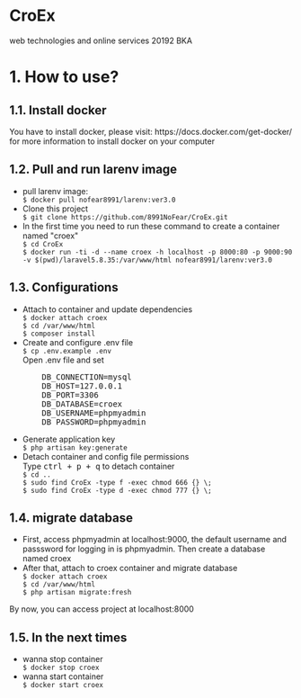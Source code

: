 # CroEx
web technologies and online services 20192 BKA
<h1>1. How to use?</h1>

<h2>1.1. Install docker</h2>
<p>You have to install docker, please visit: https://docs.docker.com/get-docker/ for more information to install docker on your computer</p>

<h2>1.2. Pull and run larenv image</h2>
<ul>
<li>pull larenv image:</li>
    <code>$ docker pull nofear8991/larenv:ver3.0</code>
<li>Clone this project</li>
    <code>$ git clone https://github.com/8991NoFear/CroEx.git</code>
<li>In the first time you need to run these command to create a container named "croex"</li>
    <code>$ cd CroEx</code>
    <br />
    <code>$ docker run -ti -d --name croex -h localhost -p 8000:80 -p 9000:90 -v $(pwd)/laravel5.8.35:/var/www/html nofear8991/larenv:ver3.0</code>
</ul>
<h2>1.3. Configurations</h2>
<ul>
<li>Attach to container and update dependencies</li>
    <code>$ docker attach croex</code>
    <br />
    <code>$ cd /var/www/html</code>
    <br />
    <code>$ composer install</code>
<li>Create and configure .env file</li>
    <code>$ cp .env.example .env</code>
    <br />
    <span>Open .env file and set</span>
    <pre>
    DB_CONNECTION=mysql
    DB_HOST=127.0.0.1
    DB_PORT=3306
    DB_DATABASE=croex
    DB_USERNAME=phpmyadmin
    DB_PASSWORD=phpmyadmin</pre>
<li>Generate application key</li>
    <code>$ php artisan key:generate</code>
<li>Detach container and config file permissions</li>
    <span>Type <kbd>ctrl + p + q</kbd> to detach container</span>
    <br />
    <code>$ cd ..</code>
    <br />
    <code>$ sudo find CroEx -type f -exec chmod 666 {} \;</code>
    <br />
    <code>$ sudo find CroEx -type d -exec chmod 777 {} \;</code>
  </ul>
<h2>1.4. migrate database</h2>
<ul>
    <li>First, access phpmyadmin at localhost:9000, the default username and passsword for logging in is phpmyadmin. Then create a database named croex</li>
    <li>After that, attach to croex container and migrate database</li>
    <code>$ docker attach croex</code>
    <br />
    <code>$ cd /var/www/html</code>
    <br />
    <code>$ php artisan migrate:fresh</code>
</ul>
<p>By now, you can access project at localhost:8000</p>

<h2>1.5. In the next times</h2>
  <ul>
    <li>wanna stop container</li>
      <code>$ docker stop croex</code>
    <li>wanna start container</li>
      <code>$ docker start croex</code>
  </ul>

